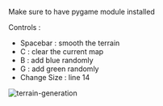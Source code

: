 Make sure to have pygame module installed


Controls : 
- Spacebar : smooth the terrain
- C : clear the current map 
- B : add blue randomly
- G : add green randomly
- Change Size : line 14

![terrain-generation](https://user-images.githubusercontent.com/83479553/158624184-3a490d81-b4d0-47a3-8139-a7625900ea8f.png)

